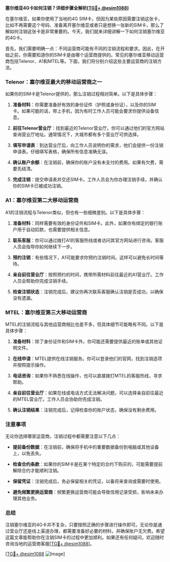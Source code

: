 **塞尔维亚4G卡如何注销？详细步骤全解析[[TG💪+ @esim1088](https://t.me/s/esim1088)]**

在塞尔维亚，如果你使用了当地的4G SIM卡，但因为某些原因需要注销这张卡，比如不再需要这个号码、准备离开塞尔维亚或者只是想换一张新的SIM卡，那么了解如何注销这张卡是非常重要的。今天，我们就来详细讲解一下如何注销塞尔维亚的4G卡。

首先，我们需要明确一点：不同运营商可能有不同的注销流程和要求。因此，在开始之前，你需要知道你的SIM卡是由哪个运营商提供的。常见的塞尔维亚移动运营商包括Telenor、A1和MTEL等。下面，我们将分别介绍这些主要运营商的注销方法。

### Telenor：塞尔维亚最大的移动运营商之一

如果你的SIM卡是Telenor提供的，那么注销过程相对简单。以下是具体步骤：

1. **准备材料**：你需要准备好有效的身份证件（护照或身份证），以及你的SIM卡。如果可能的话，带上手机，因为有时工作人员可能会要求你提供设备信息。

2. **前往Telenor营业厅**：找到最近的Telenor营业厅。你可以通过他们的官方网站查询营业厅地址。通常情况下，大城市都有多个营业厅可供选择。

3. **填写申请表**：到达营业厅后，向工作人员说明你的需求，他们会提供一份注销申请表。仔细填写表格，确保所有信息准确无误。

4. **确认账户余额**：在注销前，确保你的账户没有未支付的费用。如果有欠费，需要先结清。

5. **完成注销**：提交申请表并交还SIM卡。工作人员会为你办理注销手续，并确认你的SIM卡已被成功注销。

### A1：塞尔维亚第二大移动运营商

A1的注销流程与Telenor类似，但也有一些细微差别。以下是具体步骤：

1. **准备材料**：同样需要有效的身份证件和SIM卡。此外，如果你有绑定的银行账户用于自动扣款，也需要提供相关信息。

2. **联系客服**：你可以通过拨打A1的客服热线或者访问其官方网站进行咨询。客服人员会指导你如何继续下一步。

3. **预约注销**：有些情况下，A1可能要求你预约注销时间。这样可以避免长时间等待。

4. **亲自前往营业厅**：按照预约的时间，携带所需材料前往最近的A1营业厅。工作人员会帮助你完成注销手续。

5. **检查注销状态**：注销完成后，建议你再次联系客服确认注销是否成功，以确保没有遗漏。

### MTEL：塞尔维亚第三大移动运营商

MTEL的注销流程与其他运营商相比也差不多，但具体细节可能略有不同。以下是具体步骤：

1. **准备材料**：除了身份证件和SIM卡外，你可能还需要提供最近的账单或其他证明文件。

2. **在线申请**：MTEL提供在线注销服务。你可以登录他们的官网，找到注销选项并按照提示操作。

3. **电话咨询**：如果你不熟悉在线操作，也可以直接拨打MTEL的客服热线，寻求帮助。

4. **亲自前往营业厅**：如果在线或电话方式无法解决问题，可以选择亲自前往最近的MTEL营业厅。工作人员会协助你完成注销。

5. **确认注销结果**：注销完成后，记得检查你的账户状态，确保没有剩余费用。

### 注意事项

无论你选择哪家运营商，注销过程中都需要注意以下几点：

- **提前备份数据**：在注销前，确保将手机中的重要数据备份到电脑或其他设备上，以免丢失。
  
- **检查合约条款**：如果你的SIM卡是在某个特定的合约下购买的，可能需要提前解除合约才能顺利注销。

- **保留凭证**：注销完成后，务必保留相关的凭证，以备将来查询或需要时使用。

- **避免频繁更换运营商**：频繁更换运营商可能会导致信用记录受损，影响未来办理其他业务。

### 总结

注销塞尔维亚的4G卡并不复杂，只要按照正确的步骤进行操作即可。无论你是通过营业厅还是线上渠道办理，都需要准备好必要的材料，并确保账户无欠费。希望这篇文章能帮助你在注销SIM卡的过程中更加顺利。如果还有任何疑问，欢迎随时咨询当地的运营商客服[[TG💪+ @esim1088](https://t.me/s/esim1088)]。

[[TG💪+ @esim1088](https://t.me/s/esim1088) ![Image](https://i.postimg.cc/4NQfJmqS/Snipaste-2025-05-13-00-14-12.png)]